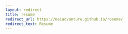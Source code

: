 ```yaml
---
layout: redirect
title: resume
redirect_url: https://meiadvanture.github.io/resume/
redirect_text: Resume
---
```



